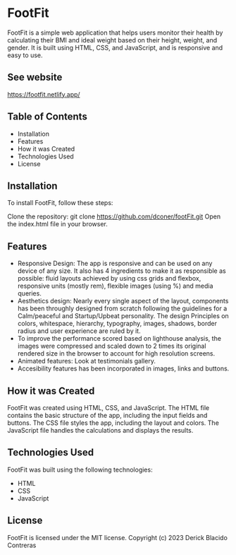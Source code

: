 # FootFit
FootFit is a simple web application that helps users monitor their health by calculating their BMI and ideal weight based on their height, weight, and gender. It is built using HTML, CSS, and JavaScript, and is responsive and easy to use.

## See website 
https://footfit.netlify.app/

## Table of Contents
+ Installation
+ Features
+ How it was Created
+ Technologies Used
+ License

## Installation
To install FootFit, follow these steps:

Clone the repository: git clone https://github.com/dconer/footFit.git
Open the index.html file in your browser.

## Features
+ Responsive Design: The app is responsive and can be used on any device of any size. It also has 4 ingredients to make it as responsible as possible: fluid layouts achieved by using css grids and flexbox, responsive units (mostly rem), flexible images (using %) and media queries.
+ Aesthetics design: Nearly every single aspect of the layout, components has been throughly designed from scratch following the guidelines for a Calm/peaceful  and Startup/Upbeat personality. The design Principles on colors, whitespace, hierarchy, typography, images, shadows, border radius and user experience are ruled by it. 
+ To improve the performance scored based on lighthouse analysis, the images were compressed and scaled down to 2 times its original rendered size in the browser to account for high resolution screens. 
+ Animated features: Look at testimonials gallery.
+ Accesibility features has been incorporated in images, links and buttons.

## How it was Created
FootFit was created using HTML, CSS, and JavaScript. The HTML file contains the basic structure of the app, including the input fields and buttons. The CSS file styles the app, including the layout and colors. The JavaScript file handles the calculations and displays the results.

## Technologies Used
FootFit was built using the following technologies:

+ HTML
+ CSS
+ JavaScript

## License
FootFit is licensed under the MIT license. Copyright (c) 2023 Derick Blacido Contreras
